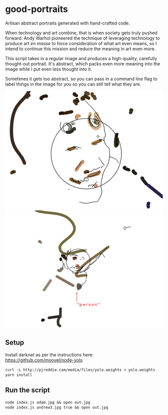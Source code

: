 # good-portraits
Artisan abstract portraits generated with hand-crafted code.

When technology and art combine, that is when society gets truly pushed forward. Andy Warhol pioneered the technique of leveraging technology to produce art _en masse_ to force consideration of what art even means, so I intend to continue this mission and reduce the meaning in art even more.

This script takes in a regular image and produces a high-quality, carefully thought-out portrait. It's abstract, which packs even more meaning into the image while I put even less thought into it.

Sometimes it gets too abstract, so you can pass in a command line flag to label things in the image for you so you can still tell what they are.

<img src="https://github.com/davepagurek/good-portraits/blob/master/out.jpg?raw=true" />

<img src="https://github.com/davepagurek/good-portraits/blob/master/out2.jpg?raw=true" />

## Setup
Install darknet as per the instructions here: https://github.com/moovel/node-yolo
```
curl -L http://pjreddie.com/media/files/yolo.weights > yolo.weights
yarn install
```

## Run the script
```
node index.js adam.jpg && open out.jpg
node index.js andrew3.jpg true && open out.jpg
```
